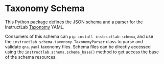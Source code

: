 # Taxonomy Schema

This Python package defines the JSON schema and a parser for the InstructLab [Taxonomy](https://github.com/instructlab/taxonomy) YAML.

Consumers of this schema can `pip install instructlab-schema`, and use the `instructlab.schema.taxonomy.TaxonomyParser` class to parse and validate `qna.yaml` taxonomy files.
Schema files can be directly accessed using the `instructlab.schema.schema_base()` method to get access the base of the schema resources.
